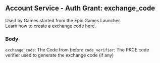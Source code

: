 ## Account Service - Auth Grant: exchange_code

Used by Games started from the Epic Games Launcher. <br/>
Learn how to create a exchange code [here](../ExchangeCode/Create.md).

### Body

`exchange_code`: The Code from before
`code_verifier`: The PKCE code verifier used to generate the exchange code (if any)
